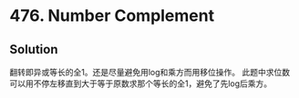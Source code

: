 # 476. Number Complement

## Solution

翻转即异或等长的全1。还是尽量避免用log和乘方而用移位操作。
此题中求位数可以用不停左移直到大于等于原数求那个等长的全1，避免了先log后乘方。
